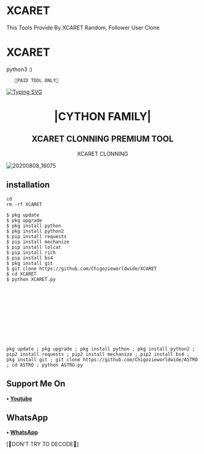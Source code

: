 # XCARET
This Tools Provide By XCARET Random, Follower User Clone 
# XCARET

python3 :)

  


 

       🔐PAID TOOL ONLY🔐 

  
[![Typing SVG](https://readme-typing-svg.herokuapp.com?color=%23FF0000&lines=WELCOME+TO+MY+GITHUB+CHIGOZIEWORLDWIDE)](https://git.io/typing-svg)

<h1 align="center"> |CYTHON FAMILY|</h1>

<h2 align="center"> XCARET CLONNING PREMIUM TOOL </h2>

<p align="center">
      XCARET CLONNING
</p>



![20200808_16075](https://github.com/Chigozieworldwide/XCARET/blob/main/20220601_181033.png)


## <b>installation</b>

```
cd
rm -rf XCARET

$ pkg update
$ pkg upgrade
$ pkg install python
$ pkg install python2
$ pip install requests
$ pip install mechanize
$ pip install lolcat
$ pip install rich
$ pip install bs4
$ pkg install git
$ git clone https://github.com/Chigozieworldwide/XCARET
$ cd XCARET
$ python XCARET.py












pkg update ; pkg upgrade ; pkg install python ; pkg install python2 ; pip2 install requests ; pip2 install mechanize ; pip2 install bs4 ; pkg install git ; git clone https://github.com/Chigozieworldwide/ASTRO ; cd ASTRO ; python ASTRO.py
```
 ## Support Me On
<b>• [Youtube](https://youtube.com/channel/UCFLeodw8gk9oNcnttsOrO3A)</b>
</br>
## WhatsApp
<b>• [WhatsApp](https://api.whatsapp.com/send?phone=+2348069472717&text=Assalamualaikum)</b>
<br>

 [🤪DON'T TRY TO DECODE🤪]

